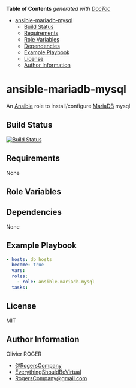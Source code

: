 <!-- START doctoc generated TOC please keep comment here to allow auto update -->
<!-- DON'T EDIT THIS SECTION, INSTEAD RE-RUN doctoc TO UPDATE -->

**Table of Contents** _generated with [DocToc](https://github.com/thlorenz/doctoc)_

- [ansible-mariadb-mysql](#ansible-mariadb-mysql)
  - [Build Status](#build-status)
  - [Requirements](#requirements)
  - [Role Variables](#role-variables)
  - [Dependencies](#dependencies)
  - [Example Playbook](#example-playbook)
  - [License](#license)
  - [Author Information](#author-information)

<!-- END doctoc generated TOC please keep comment here to allow auto update -->

# ansible-mariadb-mysql

An [Ansible](https://www.ansible.com) role to install/configure [MariaDB](https://mariadb.org/) mysql

## Build Status

[![Build Status](https://travis-ci.org/RogersCompany/ansible-mariadb-mysql.svg?branch=master)](https://travis-ci.org/RogersCompany/ansible-mariadb-mysql)

## Requirements

None

## Role Variables

## Dependencies

None

## Example Playbook

```yaml
- hosts: db_hosts
  become: true
  vars:
  roles:
    - role: ansible-mariadb-mysql
  tasks:
```

## License

MIT

## Author Information

Olivier ROGER

- [@RogersCompany](https://www.twitter.com/RogersCompany)
- [EverythingShouldBeVirtual](http://everythingshouldbevirtual.com)
- [RogersCompany@gmail.com](mailto:RogersCompany@gmail.com)
